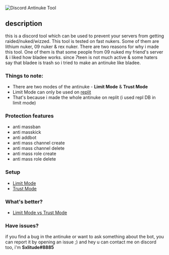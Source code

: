 ![Discord Antinuke Tool](https://cdn.discordapp.com/attachments/935796428775755776/937000111702179880/unknown.png)
## description
this is a discord tool which can be used to prevent your servers from getting raided/nuked/wizzed. This tool is tested on fast nukers. Some of them are lithium nuker, 09 nuker & rex nuker. There are two reasons for why i made this tool. One of them is that some people from 09 nuked my friend's server & i liked how bladee works. since 7teen is not much active & some haters say that bladee is trash so i tried to make an antinuke like bladee.
### Things to note:
- There are two modes of the antinuke - **Limit Mode** & **Trust Mode**
- Limit Mode can only be used on [replit](https://replit.com/)
- That's because i made the whole antinuke on replit (i used repl DB in limit mode)
### Protection features
- anti massban
- anti masskick
- anti addbot
- anti mass channel create
- anti mass channel delete
- anti mass role create
- anti mass role delete

### Setup
- [Limit Mode](https://github.com/Sxlitude/antinuke/blob/main/Tutorials/LimitMode.md)
- [Trust Mode](https://github.com/Sxlitude/antinuke/blob/main/Tutorials/TrustMode.md)

### What's better?
- [Limit Mode vs Trust Mode](https://github.com/Sxlitude/antinuke/blob/main/Tutorials/WhatsBetter.md)

### Have issues?
if you find a bug in the antinuke or want to ask something about the bot, you can report it by opening an issue ;)
and hey u can contact me on discord too, i'm **Sxlitude#8885**
